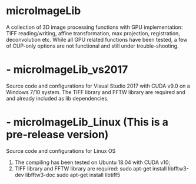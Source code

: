 # microImageLib
A collection of 3D image processing functions with GPU implementation: TIFF reading/writing, affine transformation, max projection, registration, deconvolution etc. While all GPU related functions have been tested, a few of CUP-only options are not functional and still under trouble-shooting.

# - microImageLib_vs2017 
Source code and configurations for Visual Studio 2017 with CUDA v9.0 on a Windows 7/10 system. The TIFF library and FFTW library are required and and already included as lib dependencies.

# - microImageLib_Linux (This is a pre-release version)
Source code and configurations for Linux OS
1) The compiling has been tested on Ubuntu 18.04 with CUDA v10;
2) TIFF library and FFTW library are required:
sudo apt-get install libfftw3-dev libfftw3-doc
sudo apt-get install libtiff5
